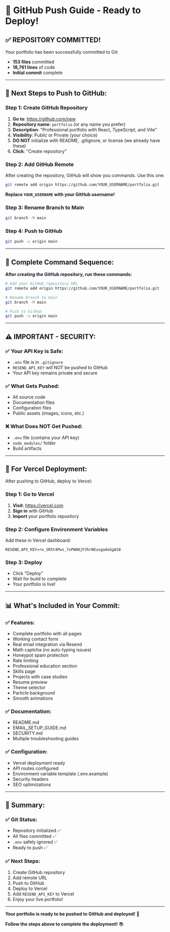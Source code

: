 # 🚀 **GitHub Push Guide - Ready to Deploy!**

## ✅ **REPOSITORY COMMITTED!**

Your portfolio has been successfully committed to Git:
- **153 files** committed
- **18,761 lines** of code
- **Initial commit** complete

---

## 📝 **Next Steps to Push to GitHub:**

### **Step 1: Create GitHub Repository**
1. **Go to**: https://github.com/new
2. **Repository name**: `portfolio` (or any name you prefer)
3. **Description**: "Professional portfolio with React, TypeScript, and Vite"
4. **Visibility**: Public or Private (your choice)
5. **DO NOT** initialize with README, .gitignore, or license (we already have these)
6. **Click**: "Create repository"

### **Step 2: Add GitHub Remote**
After creating the repository, GitHub will show you commands. Use this one:

```bash
git remote add origin https://github.com/YOUR_USERNAME/portfolio.git
```

**Replace `YOUR_USERNAME` with your GitHub username!**

### **Step 3: Rename Branch to Main**
```bash
git branch -M main
```

### **Step 4: Push to GitHub**
```bash
git push -u origin main
```

---

## 🎯 **Complete Command Sequence:**

**After creating the GitHub repository, run these commands:**

```bash
# Add your GitHub repository URL
git remote add origin https://github.com/YOUR_USERNAME/portfolio.git

# Rename branch to main
git branch -M main

# Push to GitHub
git push -u origin main
```

---

## ⚠️ **IMPORTANT - SECURITY:**

### **✅ Your API Key is Safe:**
- `.env` file is in `.gitignore`
- `RESEND_API_KEY` will NOT be pushed to GitHub
- Your API key remains private and secure

### **✅ What Gets Pushed:**
- All source code
- Documentation files
- Configuration files
- Public assets (images, icons, etc.)

### **❌ What Does NOT Get Pushed:**
- `.env` file (contains your API key)
- `node_modules/` folder
- Build artifacts

---

## 🚀 **For Vercel Deployment:**

After pushing to GitHub, deploy to Vercel:

### **Step 1: Go to Vercel**
1. **Visit**: https://vercel.com
2. **Sign in** with GitHub
3. **Import** your portfolio repository

### **Step 2: Configure Environment Variables**
Add these in Vercel dashboard:
```
RESEND_API_KEY=re_SR5t4Pws_7xPW88jF3hrNEusgadoGgAS8
```

### **Step 3: Deploy**
- Click "Deploy"
- Wait for build to complete
- Your portfolio is live!

---

## 📊 **What's Included in Your Commit:**

### **✅ Features:**
- Complete portfolio with all pages
- Working contact form
- Real email integration via Resend
- Math captcha (no auto-typing issues)
- Honeypot spam protection
- Rate limiting
- Professional education section
- Skills page
- Projects with case studies
- Resume preview
- Theme selector
- Particle background
- Smooth animations

### **✅ Documentation:**
- README.md
- EMAIL_SETUP_GUIDE.md
- SECURITY.md
- Multiple troubleshooting guides

### **✅ Configuration:**
- Vercel deployment ready
- API routes configured
- Environment variable template (.env.example)
- Security headers
- SEO optimizations

---

## 🎉 **Summary:**

### **✅ Git Status:**
- Repository initialized ✅
- All files committed ✅
- `.env` safely ignored ✅
- Ready to push ✅

### **✅ Next Steps:**
1. Create GitHub repository
2. Add remote URL
3. Push to GitHub
4. Deploy to Vercel
5. Add `RESEND_API_KEY` to Vercel
6. Enjoy your live portfolio!

---

**Your portfolio is ready to be pushed to GitHub and deployed!** 🚀

**Follow the steps above to complete the deployment!** 📚
